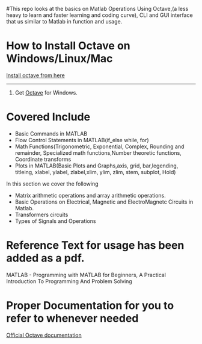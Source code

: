 
#This repo looks at the basics on Matlab Operations Using Octave,(a less heavy to learn and faster learning and coding curve), CLI and GUI interface that us similar to Matlab in function and usage.

# How to Install Octave on Windows/Linux/Mac
[Install octave from here](https://www.gnu.org/software/octave/download)

-------------------------

1.  Get [Octave](http://www.octave.org) for Windows.

# Covered Include
- Basic Commands in MATLAB
- Flow Control Statements in MATLAB(if_else while, for)
- Math Functions(Trigonometric, Exponential, Complex, Rounding and remainder, Specialized math functions,Number theoretic functions, Coordinate transforms
- Plots in MATLAB(Basic Plots and Graphs,axis, grid, bar,legending, titleing, xlabel, ylabel, zlabel,xlim, ylim, zlim, stem, subplot, Hold)

In this section we cover the following 
 * Matrix arithmetic operations and array arithmetic operations.  
 * Basic Operations on Electrical, Magnetic and ElectroMagnetc Circuits in Matlab.
 * Transformers circuits 
 * Types of Signals and Operations 



# Reference Text for usage has been added as a pdf.
MATLAB - Programming with MATLAB for Beginners, A Practical Introduction To Programming And Problem Solving

# Proper Documentation for you to refer to whenever needed
[Official Octave documentation](https://octave.org/octave.pdf)

